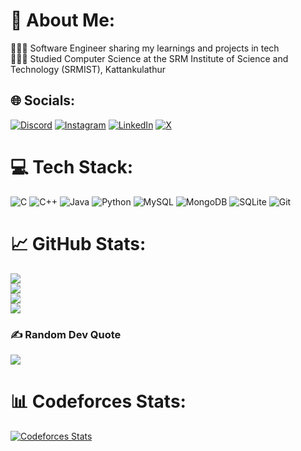 # 💫 About Me:
👨🏻‍💻 Software Engineer sharing my learnings and projects in tech<br>👨🏻‍🎓 Studied Computer Science at the SRM Institute of Science and Technology (SRMIST), Kattankulathur


## 🌐 Socials:
[![Discord](https://img.shields.io/badge/Discord-%235865F2.svg?style=for-the-badge&logo=discord&logoColor=white)](https://discord.com/users/767581924620238858)
[![Instagram](https://img.shields.io/badge/Instagram-%23E4405F.svg?style=for-the-badge&logo=Instagram&logoColor=white)](https://instagram.com/atandrit._)
[![LinkedIn](https://img.shields.io/badge/LinkedIn-%230077B5.svg?style=for-the-badge&logo=linkedin&logoColor=white)](https://linkedin.com/in/atandrit-chatterjee)
[![X](https://img.shields.io/badge/X-%23000000.svg?style=for-the-badge&logo=x&logoColor=white)](https://x.com/languorous_exe)

# 💻 Tech Stack:
![C](https://img.shields.io/badge/C-%23FF6B6B.svg?style=for-the-badge&logo=c&logoColor=white)
![C++](https://img.shields.io/badge/C%2B%2B-%237E57C2.svg?style=for-the-badge&logo=c%2B%2B&logoColor=white)
![Java](https://img.shields.io/badge/Java-%23FF9800.svg?style=for-the-badge&logo=openjdk&logoColor=white)
![Python](https://img.shields.io/badge/Python-%23376E9F.svg?style=for-the-badge&logo=python&logoColor=ffdd54)
![MySQL](https://img.shields.io/badge/MySQL-%234793BD.svg?style=for-the-badge&logo=mysql&logoColor=white)
![MongoDB](https://img.shields.io/badge/MongoDB-%234DB33D.svg?style=for-the-badge&logo=mongodb&logoColor=white)
![SQLite](https://img.shields.io/badge/SQLite-%2307405E.svg?style=for-the-badge&logo=sqlite&logoColor=white)
![Git](https://img.shields.io/badge/Git-%23F05033.svg?style=for-the-badge&logo=git&logoColor=white)

# 📈 GitHub Stats:
![](https://github-readme-activity-graph.vercel.app/graph?username=atandritC&theme=dracula&hide_border=false)<br/>
![](https://github-readme-stats.vercel.app/api?username=atandritC&theme=dracula&hide_border=false&include_all_commits=false&count_private=false)<br/>
![](https://github-readme-streak-stats.herokuapp.com/?user=atandritC&theme=dracula&hide_border=false)<br/>
![](https://github-readme-stats.vercel.app/api/top-langs/?username=atandritC&theme=dracula&hide_border=false&include_all_commits=false&count_private=false&layout=compact)

### ✍️ Random Dev Quote
![](https://quotes-github-readme.vercel.app/api?type=horizontal&theme=dracula)

# 📊 Codeforces Stats:
[![Codeforces Stats](https://codeforces-readme-stats.vercel.app/api/card?username=atandritc&theme=dracula)](https://codeforces.com/profile/atandritc)

<!-- Proudly created with GPRM ( https://gprm.itsvg.in ) -->

